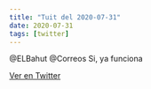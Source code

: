 ```yaml
---
title: "Tuit del 2020-07-31"
date: 2020-07-31
tags: [twitter]
---
```


@ELBahut @Correos Si, ya funciona



[Ver en Twitter](https://twitter.com/i/web/status/1289122302244855809)
